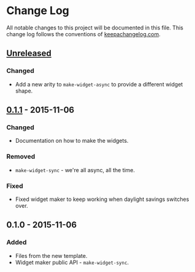 # Change Log
All notable changes to this project will be documented in this file. This change log follows the conventions of [keepachangelog.com](http://keepachangelog.com/).

## [Unreleased][unreleased]
### Changed
- Add a new arity to `make-widget-async` to provide a different widget shape.

## [0.1.1] - 2015-11-06
### Changed
- Documentation on how to make the widgets.

### Removed
- `make-widget-sync` - we're all async, all the time.

### Fixed
- Fixed widget maker to keep working when daylight savings switches over.

## 0.1.0 - 2015-11-06
### Added
- Files from the new template.
- Widget maker public API - `make-widget-sync`.

[unreleased]: https://github.com/your-name/wikipedia-watcher/compare/0.1.1...HEAD
[0.1.1]: https://github.com/your-name/wikipedia-watcher/compare/0.1.0...0.1.1
